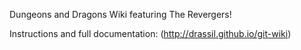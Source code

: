 Dungeons and Dragons Wiki featuring The Revergers!


Instructions and full documentation: (http://drassil.github.io/git-wiki)


